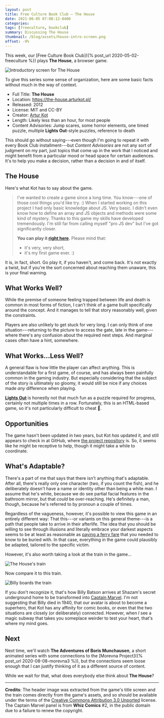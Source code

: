 ```yaml
---
layout: post
title: Free Culture Book Club — The House
date: 2021-06-05 07:08:12-0400
categories:
tags: [freeculture, bookclub]
summary: Discussing The House
thumbnail: /blog/assets/house-intro-screen.png
offset: -9%
---
```


This week, our [Free Culture Book Club]({% post_url 2020-05-02-freeculture %}) plays **The House**, a browser game.

![Introductory screen for The House](/blog/assets/house-intro-screen.png "Introductory screen for The House")

To give this series some sense of organization, here are some basic facts without much in the way of context.

 * Full Title:  **The House**
 * Location:  <https://the-house.arturkot.pl/>
 * Released:  2012
 * License:  MIT and CC-BY
 * Creator:  [Artur Kot](https://arturkot.pl/)
 * Length:  Likely less than an hour, for most people
 * Content Advisories:  Jump scares, some horror elements, one timed puzzle, multiple **Lights Out**-style puzzles, reference to death

This should go without saying---even though I'm going to repeat it with every Book Club installment---but *Content Advisories* are not any sort of judgment on my part, just topics that come up in the work that I noticed and might benefit from a particular mood or head space for certain audiences.  It's to help you make a decision, rather than a decision in and of itself.

## The House

Here's what Kot has to say about the game.

 > I've wanted to create a game since a long time. You know---one of those cool things you'd like try. :) When I started working on this project I had only basic knowledge about JS. Very basic. I didn't even know how to define an array and JS objects and methods were some kind of mystery. Thanks to this game my skills have developed tremendously. I'm still far from calling myself "pro JS dev" but I've got significantly closer.
 >
 > **You can play it [right here](http://the-house.arturkot.pl).** Please mind that:
 >
 > * it's very, very short,
 > * it's my first game ever. :)

It is, in fact, short.  Go play it, if you haven't, and come back.  It's not exactly a twist, but if you're the sort concerned about reaching them unaware, this is your final warning.

## What Works Well?

While the premise of someone feeling trapped between life and death is common in most forms of fiction, I can't think of a game built specifically around the concept.  And it manages to tell that story reasonably well, given the constraints.

Players are also unlikely to get stuck for very long.  I can only think of one situation---returning to the picture to access the gate, late in the game---where there's any confusion about the required next steps.  And marginal cases often have a hint, somewhere.

## What Works...Less Well?

A general flaw is how little the player can affect anything.  This is understandable for a first game, of course, and has always been painfully common in the gaming industry.  But especially considering that the subject of the story is ultimately so gloomy, it would still be nice if any choices made *any* difference when playing.

[**Lights Out**](https://en.wikipedia.org/wiki/Lights_Out_(game)) is honestly not that much fun as a puzzle required for progress, certainly not multiple times in a row.  Fortunately, this is an HTML-based game, so it's not particularly difficult to cheat 🤫.

## Opportunities

The game hasn't been updated in two years, but Kot *has* updated it, and still appears to check in at GitHub, where [the project repository](https://github.com/arturkot/the-house-game) is.  So, it seems like he might be receptive to help, though it might take a while to coordinate.

## What's Adaptable?

There's a part of me that says that there isn't anything that's adaptable.  After all, there's really only one character (two, if you count the fish), and he deliberately doesn't have a name or identity other than being a white man.  I assume that he's white, because we do see partial facial features in the bathroom mirror, but that *could* be over-reaching.  He's definitely a man, though, because he's referred to by pronoun a couple of times.

Regardless of the vagueness, however, it's possible to view this game in an entirely different way:  That this---or variants on this general theme---is a path that people take to arrive in their afterlife.  The idea that you should be willing to see through illusions and literally embrace your darkest aspects seems to be at least as reasonable as [paying a ferry fare](https://en.wikipedia.org/wiki/Charon) that you needed to know to be buried with.  In that case, everything in the game could plausibly be adapted, tailored to the specific victim.

However, it's also worth taking a look at the train in the game...

![The House's train](/blog/assets/the-house-train.png "The House's train")

Now compare it to this train.

![Billy boards the train](/blog/assets/whiz-2-train.png "Billy boards the train")

If you don't recognize it, that's how Billy Batson arrives at Shazam's secret underground home to be transformed into [Captain Marvel](https://en.wikipedia.org/wiki/Captain_Marvel_(DC_Comics)).  I'm not suggesting that Billy died in 1940, that our avatar is about to become a superhero, that Kot has any affinity for comic books, or even that the two situations are closely (or deliberately) connected.  However, when *I* see a magic subway that takes you someplace weirder to test your heart, that's where my mind goes.

## Next

Next time, we'll watch **The Adventures of Boris Munchausen**, a short animated series with some connections to the [Morevna Project]({% post_url 2020-08-08-morevna3 %}), but the connections seem loose enough that I can justify thinking of it as a different source of content.

While we wait for that, what does everybody else think about **The House**?

* * *

**Credits**:  The header image was extracted from the game's title screen and the train comes directly from the game's assets, and so should be available under the terms of the [Creative Commons Attribution 3.0 Unported](https://creativecommons.org/licenses/by/3.0/) license.  The Captain Marvel panel is from **Whiz Comics** #2, in the public domain due to a failure to renew the copyright.

